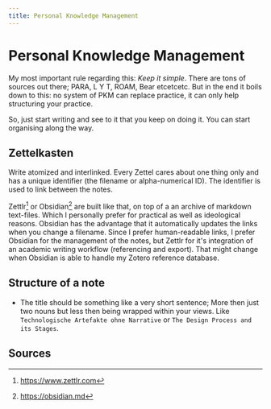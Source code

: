 ```yaml
---
title: Personal Knowledge Management
---
```

# Personal Knowledge Management

My most important rule regarding this: _Keep it simple_. There are tons of sources out there; PARA, L Y T, ROAM, Bear etcetcetc. But in the end it boils down to this: no system of PKM can replace practice, it can only help structuring your practice.

So, just start writing and see to it that you keep on doing it. You can start organising along the way.

## Zettelkasten

Write atomized and interlinked. Every Zettel cares about one thing only and has a unique identifier  (the filename or alpha-numerical ID). The identifier is used to link between the notes.

Zettlr[^1] or Obsidian[^2] are built like that, on top of a an archive of markdown text-files. Which I personally prefer for practical as well as ideological reasons. Obsidian has the advantage that it automatically updates the links when you change a filename. Since I prefer human-readable links, I prefer Obsidian for the management of the notes, but Zettlr for it's integration of an academic writing workflow (referencing and export). That might change when Obsidian is able to handle my Zotero reference database.

## Structure of a note
- The title should be something like a very short sentence; More then just two nouns but less then being wrapped within your views. Like `Technologische Artefakte ohne Narrative` or `The Design Process and its Stages`.

## Sources
[^1]: https://www.zettlr.com
[^2]: https://obsidian.md
[^3]: https://maggieappleton.com/evergreens
